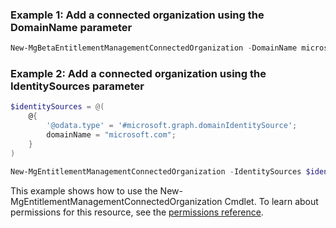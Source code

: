 ### Example 1: Add a connected organization using the DomainName parameter
```powershell
New-MgBetaEntitlementManagementConnectedOrganization -DomainName microsoft.com
```

### Example 2: Add a connected organization using the IdentitySources parameter
```powershell
$identitySources = @(
    @{
        '@odata.type' = '#microsoft.graph.domainIdentitySource';
        domainName = "microsoft.com";
    }
)

New-MgEntitlementManagementConnectedOrganization -IdentitySources $identitySources
```
This example shows how to use the New-MgEntitlementManagementConnectedOrganization Cmdlet.
To learn about permissions for this resource, see the [permissions reference](/graph/permissions-reference).
